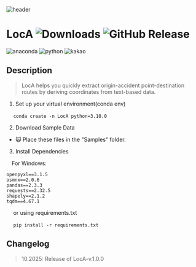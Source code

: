 ![header](https://capsule-render.vercel.app/api?type=blur&height=300&color=gradient&text=LocA(Location-AMI)&descAlign=50&descAlignY=50&fontAlign=50&animation=fadeIn&reversal=false&section=header&fontColor=000000)

# LocA ![Downloads](https://img.shields.io/github/downloads/{Ez-Sy01}/{LocA}/total.svg) ![GitHub Release](https://img.shields.io/github/v/release/:Ez-Sy01/:LocA)

<div align = "left">
<img alt="anaconda" src ="https://img.shields.io/badge/anaconda-44A833.svg?&style=flat-square&logo=Python&logoColor=white"/> <img alt="python" src ="https://img.shields.io/badge/python-3776AB.svg?&style=flat-square&logo=Python&logoColor=white"/> <img alt="kakao" src ="https://img.shields.io/badge/kakao-FFCD00.svg?&style=flat-square&logo=Python&logoColor=white"/>
</div>

## Description
> LocA helps you quickly extract origin-accident point-destination routes by deriving coordinates from text-based data.

1. Set up your virtual environment(conda env)

&emsp; `conda create -n LocA python=3.10.0`


2. Download Sample Data

   
- :scream_cat: Place these files in the "Samples" folder.

3. Install Dependencies
   
&emsp;For Windows: 
```
openpyxl==3.1.5
osmnx==2.0.6
pandas==2.3.3
requests==2.32.5
shapely==2.1.2
tqdm==4.67.1
```
&emsp; or using requirements.txt

&emsp; `pip install -r requirements.txt`

## Changelog
> 10.2025: Release of LocA-v.1.0.0
